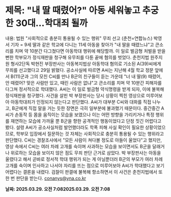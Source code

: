 # **제목: "내 딸 때렸어?" 아동 세워놓고 추궁한 30대…학대죄 될까**

  내용: 법원 "사회적으로 충분히 통용될 수 있는 행위" 무죄 선고    (춘천=연합뉴스) 박영서 기자 = 9세 딸과 같은 학교에 다니는 11세 아동을 찾아가 "내 딸을 때렸느냐"고 큰소리를 치며 약 10분간 다그쳤다면 아동학대 행위에 해당할까.    이 일로 벌금형 처벌을 받을 뻔한 학부모가 정식재판을 청구해 유무죄를 다툰 끝에 혐의를 벗었다.    춘천지법 원주지원 형사2단독 박현진 부장판사는 아동복지법상 아동학대 혐의로 기소된 A(39)씨에게 무죄를 선고했다고 29일 밝혔다.    공소사실에 따르면 A씨는 지난해 4월 학교 정문 앞에서 B(11)군과 그의 모친 C씨를 만나 B군의 친구들이 듣는 가운데 "너 내 딸(9) 때렸어, 안 때렸어? 맞은 사람만 있고, 때린 사람은 없냐"고 큰소리를 치며 약 10분간 피해자를 다그쳐 정서적으로 학대했다.    A씨는 이 일로 벌금형 약식명령을 받게 되자, 이에 불복해 정식재판을 청구했다.    사건을 살핀 박 부장판사는 당시 상황이 찍힌 영상으로 미루어보아 아동학대죄가 인정되지 않는다고 판단했다.    A씨가 대부분 C씨와 대화를 직접 나누고, B군에게 직접 말을 거는 듯한 장면은 극히 일부분에 불과했기 때문이다.    중간중간 A씨가 손동작 등 몸을 움직이는 모습을 보였으나 이는 어떤 방향을 가리키거나 특정 행위를 재연하는 모습에 가까울 뿐 B군을 향한 공격적인 행동이었다고 단정 짓긴 어렵다고 봤다.    설령 A씨가 공소사실처럼 발언했더라도 학폭 피해 사실 확인이 필요한 상황이었으므로, 학부모 입장에서 질문하는 것 자체는 사회적으로 충분히 통용될 수 있는 행위라고 판단했다.    C씨는 경찰조사에서 "모든 사람이 쳐다볼 정도로 아들이 울었다"고 했지만, 영상 속에서 C씨는 여러 차례 고개를 숙이며 사과하는 모습을 보이면서도 B군을 달래거나 위로하는 모습을 보이지 않은 점도 무죄 판단 근거로 삼았다.    박 부장판사는 아동을 울렸다고 해서 곧바로 정서적 학대 행위가 되는 게 아닐뿐더러 B군의 부모가 여러 차례 고개를 숙이며 인사하고 나서야 자리를 뜨는 점으로 미루어보아 A씨가 학대했다고 보기 어렵다는 결론을 내렸다.    검찰이 판결에 불복해 항소하면서 이 사건은 춘천지법에서 또 한 번 판단을 받는다.    conanys@yna.co.kr

  **날짜: 2025.03.29. 오전 7:082025.03.29. 오전 7:08**